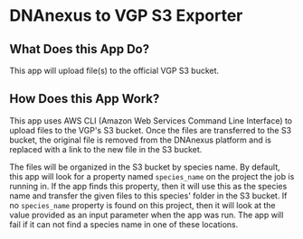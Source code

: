 # DNAnexus to VGP S3 Exporter

## What Does this App Do?

This app will upload file(s) to the official VGP S3 bucket.

## How Does this App Work?

This app uses AWS CLI (Amazon Web Services Command Line Interface) to upload files to the VGP's S3 bucket. 
Once the files are transferred to the S3 bucket, the original file is removed from the DNAnexus platform and
is replaced with a link to the new file in the S3 bucket.

The files will be organized in the S3 bucket by species name.  By default, this app will look for a property
named `species_name` on the project the job is running in.  If the app finds this property, then it will 
use this as the species name and transfer the given files to this species' folder in the S3 bucket.  If no
`species_name` property is found on this project, then it will look at the value provided as an input parameter
when the app was run.  The app will fail if it can not find a species name in one of these locations.
